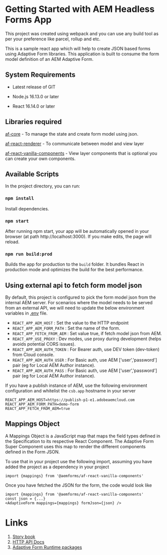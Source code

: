 # Getting Started with AEM Headless Forms App

This project was created using webpack and you can use any build tool as per your preference like parcel, rollup and etc.

This is a sample react app which will help to create JSON based forms using Adaptive Form libraries. This application is built to consume the form model definition of an AEM Adaptive Form.

## System Requirements

* Latest release of GIT

* Node.js 16.13.0 or later

* React 16.14.0 or later

## Libraries required
[af-core](https://www.npmjs.com/package/@aemforms/af-core) - To manage the state and create form model using json.

[af-react-renderer](https://www.npmjs.com/package/@aemforms/af-react-renderer) - To communicate between model and view layer

[af-react-vanilla-components](https://www.npmjs.com/package/@aemforms/af-react-vanilla-components) - View layer components that is optional you can create your own components.

## Available Scripts

In the project directory, you can run:

### `npm install`

Install dependencies.

### `npm start`

After running npm start, your app will be automatically opened in your browser (at path http://localhost:3000). If you make edits, the page will reload.


### `npm run build:prod`

Builds the app for production to the `build` folder. It bundles React in production mode and optimizes the build for the best performance.

## Using external api to fetch form model json
By default, this project is configured to pick the form model json from the internal AEM server. For scenarios where the model needs to be served from an external API, we will need to update the below environment variables in [.env](./.env) file.
* `REACT_APP_AEM_HOST` : Set the value to the HTTP endpoint
* `REACT_APP_AEM_FORM_PATH` : Set the name of the form.
* `REACT_APP_FETCH_FROM_AEM` : Set value true, if fetch model json from AEM.
* `REACT_APP_USE_PROXY` : Dev modes, use proxy during development (helps avoids potential CORS issues).
* `REACT_APP_AEM_AUTH_TOKEN` : For Bearer auth, use DEV token (dev-token) from Cloud console.
* `REACT_APP_AEM_AUTH_USER` :  For Basic auth, use AEM ['user','password'] pair (eg for Local AEM Author instance).
* `REACT_APP_AEM_AUTH_PASS` : For Basic auth, use AEM ['user','password'] pair (eg for Local AEM Author instance).

If you have a publish instance of AEM, use the following environment configuration and whitelist the `csb.app` hostname in your server
```
REACT_APP_AEM_HOST=https://publish-p1-e1.adobeaemcloud.com
REACT_APP_AEM_FORM_PATH=demo-form
REACT_APP_FETCH_FROM_AEM=true
```

## Mappings Object

A Mappings Object is a JavaScript map that maps the field types defined in the Specification to its respective React Component. The Adaptive Form Super Component uses this map to render the different components defined in the Form JSON.

To use that in your project use the following import, assuming you have added the project as a dependency in your project

```
import {mappings} from '@aemforms/af-react-vanilla-components'
```

Once you have fetched the JSON for the form, the code would look like

```
import {mappings} from '@aemforms/af-react-vanilla-components'
const json = {...}
<AdaptiveForm mappings={mappings} formJson={json} />
```

# Links
1. [Story book](https://opensource.adobe.com/aem-forms-af-runtime/storybook)
2. [HTTP API Docs](https://opensource.adobe.com/aem-forms-af-runtime/api)
3. [Adaptive Form Runtime packages](https://www.npmjs.com/org/aemforms)
